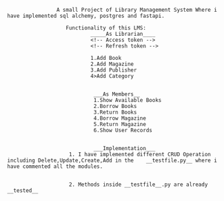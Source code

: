                     A small Project of Library Management System Where i have implemented sql alchemy, postgres and fastapi.

                       Functionality of this LMS:
                               _____As Librarian____
                               <!-- Access token -->
                               <!-- Refresh token -->

                               1.Add Book
                               2.Add Magazine
                               3.Add Publisher
                               4>Add Category


                                ___As Members__
                                1.Show Available Books
                                2.Borrow Books
                                3.Return Books
                                4.Borrow Magazine
                                5.Return Magazine
                                6.Show User Records


                                ___Implementation___
                        1. I have implemented different CRUD Operation including Delete,Update,Create,Add in the    __testfile.py__ where i have commented all the modules.


                        2. Methods inside __testfile__.py are already __tested__

